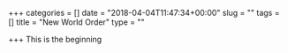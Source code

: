 +++
categories = []
date = "2018-04-04T11:47:34+00:00"
slug = ""
tags = []
title = "New World Order"
type = ""

+++
This is the beginning